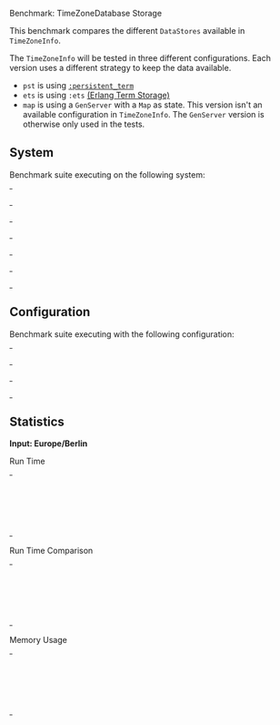 Benchmark: TimeZoneDatabase Storage

This benchmark compares the different `DataStores` available in
`TimeZoneInfo`.

The `TimeZoneInfo` will be tested in three different configurations.
Each version uses a different strategy to keep the data available.
- `pst` is using
  [`:persistent_term`](https://erlang.org/doc/man/persistent_term.html)
- `ets` is using `:ets`
  [(Erlang Term Storage)](https://erlang.org/doc/man/ets.html)
- `map` is using a `GenServer` with a `Map` as state. This
  version isn't an available configuration in `TimeZoneInfo`. The
  `GenServer` version is otherwise only used in the tests.


## System

Benchmark suite executing on the following system:

<table style="width: 1%">
  <tr>
    <th style="width: 1%; white-space: nowrap">Operating System</th>
    <td>macOS</td>
  </tr><tr>
    <th style="white-space: nowrap">CPU Information</th>
    <td style="white-space: nowrap">Apple M1</td>
  </tr><tr>
    <th style="white-space: nowrap">Number of Available Cores</th>
    <td style="white-space: nowrap">8</td>
  </tr><tr>
    <th style="white-space: nowrap">Available Memory</th>
    <td style="white-space: nowrap">16 GB</td>
  </tr><tr>
    <th style="white-space: nowrap">Elixir Version</th>
    <td style="white-space: nowrap">1.14.4</td>
  </tr><tr>
    <th style="white-space: nowrap">Erlang Version</th>
    <td style="white-space: nowrap">25.3.2</td>
  </tr>
</table>

## Configuration

Benchmark suite executing with the following configuration:

<table style="width: 1%">
  <tr>
    <th style="width: 1%">:time</th>
    <td style="white-space: nowrap">10 s</td>
  </tr><tr>
    <th>:parallel</th>
    <td style="white-space: nowrap">1</td>
  </tr><tr>
    <th>:warmup</th>
    <td style="white-space: nowrap">2 s</td>
  </tr>
</table>

## Statistics



__Input: Europe/Berlin__

Run Time

<table style="width: 1%">
  <tr>
    <th>Name</th>
    <th style="text-align: right">IPS</th>
    <th style="text-align: right">Average</th>
    <th style="text-align: right">Devitation</th>
    <th style="text-align: right">Median</th>
    <th style="text-align: right">99th&nbsp;%</th>
  </tr>

  <tr>
    <td style="white-space: nowrap">pst</td>
    <td style="white-space: nowrap; text-align: right">2202.14 K</td>
    <td style="white-space: nowrap; text-align: right">0.45 &micro;s</td>
    <td style="white-space: nowrap; text-align: right">&plusmn;8285.78%</td>
    <td style="white-space: nowrap; text-align: right">0.38 &micro;s</td>
    <td style="white-space: nowrap; text-align: right">0.50 &micro;s</td>
  </tr>

  <tr>
    <td style="white-space: nowrap">ets</td>
    <td style="white-space: nowrap; text-align: right">43.79 K</td>
    <td style="white-space: nowrap; text-align: right">22.84 &micro;s</td>
    <td style="white-space: nowrap; text-align: right">&plusmn;26.39%</td>
    <td style="white-space: nowrap; text-align: right">20.54 &micro;s</td>
    <td style="white-space: nowrap; text-align: right">47.33 &micro;s</td>
  </tr>

  <tr>
    <td style="white-space: nowrap">map</td>
    <td style="white-space: nowrap; text-align: right">40.90 K</td>
    <td style="white-space: nowrap; text-align: right">24.45 &micro;s</td>
    <td style="white-space: nowrap; text-align: right">&plusmn;23.85%</td>
    <td style="white-space: nowrap; text-align: right">22.17 &micro;s</td>
    <td style="white-space: nowrap; text-align: right">48.13 &micro;s</td>
  </tr>

</table>


Run Time Comparison

<table style="width: 1%">
  <tr>
    <th>Name</th>
    <th style="text-align: right">IPS</th>
    <th style="text-align: right">Slower</th>
  <tr>
    <td style="white-space: nowrap">pst</td>
    <td style="white-space: nowrap;text-align: right">2202.14 K</td>
    <td>&nbsp;</td>
  </tr>

  <tr>
    <td style="white-space: nowrap">ets</td>
    <td style="white-space: nowrap; text-align: right">43.79 K</td>
    <td style="white-space: nowrap; text-align: right">50.29x</td>
  </tr>

  <tr>
    <td style="white-space: nowrap">map</td>
    <td style="white-space: nowrap; text-align: right">40.90 K</td>
    <td style="white-space: nowrap; text-align: right">53.85x</td>
  </tr>

</table>



Memory Usage

<table style="width: 1%">
  <tr>
    <th>Name</th>
    <th style="text-align: right">Average</th>
    <th style="text-align: right">Factor</th>
  </tr>
  <tr>
    <td style="white-space: nowrap">pst</td>
    <td style="white-space: nowrap">584 B</td>
    <td>&nbsp;</td>
  </tr>
    <tr>
    <td style="white-space: nowrap">ets</td>
    <td style="white-space: nowrap">608 B</td>
    <td>1.04x</td>
  </tr>
    <tr>
    <td style="white-space: nowrap">map</td>
    <td style="white-space: nowrap">680 B</td>
    <td>1.16x</td>
  </tr>
</table>